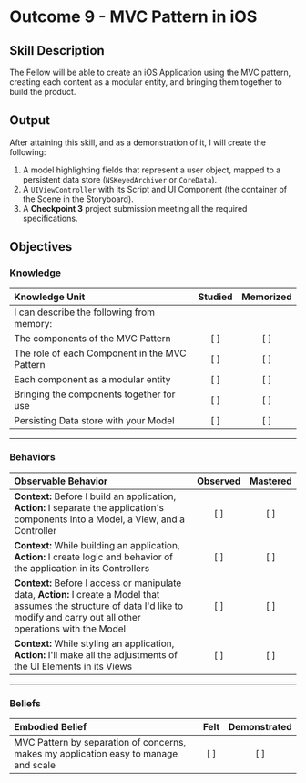 # Outcome 9 - MVC Pattern in iOS
## Skill Description

The Fellow will be able to create an iOS Application using the MVC pattern, creating each content as a modular entity, and bringing them together to build the product.

## Output
After attaining this skill, and as a demonstration of it, I will create the following:

1. A model highlighting fields that represent a user object, mapped to a persistent data store (`NSKeyedArchiver` or `CoreData`).
2. A `UIViewController` with its Script and UI Component (the container of the Scene in the Storyboard).
3. A **Checkpoint 3** project submission meeting all the required specifications.

## Objectives

### Knowledge

| Knowledge Unit   |      Studied      | Memorized |
|:-------------|:------------------:|:--------:|
| I can describe the following from memory: | | |
| The components of the MVC Pattern | [ ] | [ ] |
| The role of each Component in the MVC Pattern | [ ] | [ ] |
| Each component as a modular entity | [ ] | [ ] |
| Bringing the components together for use | [ ] | [ ] |
| Persisting Data store with your Model | [ ] | [ ] |

-------

### Behaviors

| Observable Behavior   |      Observed      | Mastered |
|:-------------|:------------------:|:--------:|
| **Context:** Before I build an application, **Action:** I separate the application's components into a Model, a View, and a Controller | [ ] | [ ] |
| **Context:** While building an application, **Action:** I create logic and behavior of the application in its Controllers | [ ] | [ ] |
| **Context:** Before I access or manipulate data, **Action:** I create a Model that assumes the structure of data I'd like to modify and carry out all other operations with the Model | [ ] | [ ] |
| **Context:** While styling an application, **Action:** I'll make all the adjustments of the UI Elements in its Views | [ ] | [ ] |

-------

### Beliefs

| Embodied Belief   |      Felt      | Demonstrated |
|:-------------|:------------------:|:--------:|
| MVC Pattern by separation of concerns, makes my application easy to manage and scale | [ ] | [ ] |

